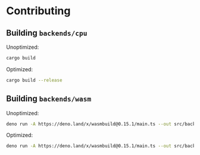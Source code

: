 # Contributing

## Building `backends/cpu`

Unoptimized:

```sh
cargo build
```

Optimized:

```sh
cargo build --release
```

## Building `backends/wasm`

Unoptimized:

```sh
deno run -A https://deno.land/x/wasmbuild@0.15.1/main.ts --out src/backends/wasm/lib --debug
```

Optimized:

```sh
deno run -A https://deno.land/x/wasmbuild@0.15.1/main.ts --out src/backends/wasm/lib
```
